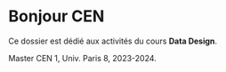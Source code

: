 # Bonjour CEN

Ce dossier est dédié aux activités du cours **Data Design**.

Master CEN 1, Univ. Paris 8, 2023-2024.
